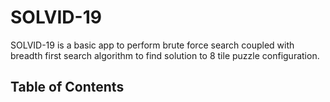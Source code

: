 # SOLVID-19

SOLVID-19 is a basic app to perform brute force search coupled with breadth first search algorithm to find solution 
to 8 tile puzzle configuration.

## Table of Contents
 

